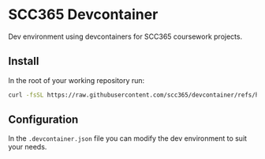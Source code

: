 # SCC365 Devcontainer

Dev environment using devcontainers for SCC365 coursework projects.

## Install

In the root of your working repository run:

```bash
curl -fsSL https://raw.githubusercontent.com/scc365/devcontainer/refs/heads/main/devcontainer.json -o .devcontainer.json
```

## Configuration

In the `.devcontainer.json` file you can modify the dev environment to suit your needs.
